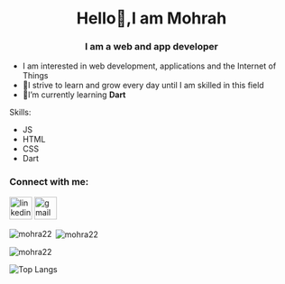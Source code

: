<h1 align="center">Hello👋,I am Mohrah</h1>
<h3 align="center">I am a web and app developer</h3>


* I am interested in web development, applications and the Internet of Things
* 🌱I strive to learn and grow every day until I am skilled in this field
* 🌱I’m currently learning **Dart**




Skills:  
* JS 
* HTML 
* CSS
* Dart



<h3 align="left">Connect with me:</h3>

[<img src='https://cdn.jsdelivr.net/npm/simple-icons@3.0.1/icons/linkedin.svg' alt='linkedin' height='40' width="40">](https://www.linkedin.com/in/https://www.linkedin.com/in/%D9%85%D9%87%D8%B1%D9%87-%D8%A7%D9%84%D8%AC%D8%B9%D9%8A%D8%AF-240758270?lipi=urn%3Ali%3Apage%3Ad_flagship3_profile_view_base_contact_details%3Bb%2B6GXoN6TIGc9fWek2Gf3A%3D%3D/)  [<img src='https://cdn.jsdelivr.net/npm/simple-icons@3.0.1/icons/gmail.svg' alt='gmail' height='40' width="40">](mhra0244@gmail.com)  

<p><img align="left" src="https://github-readme-stats.vercel.app/api/top-langs?username=mohra22&show_icons=true&locale=en&layout=compact" alt="mohra22" /></p>

<p>&nbsp;<img align="center" src="https://github-readme-stats.vercel.app/api?username=mohra22&show_icons=true&locale=en" alt="mohra22" /></p>

<p><img align="center" src="https://github-readme-streak-stats.herokuapp.com/?user=mohra22&" alt="mohra22" /></p>

![Top Langs](https://github-readme-stats.vercel.app/api/top-langs/?username=myusername&theme=tokyonight)
